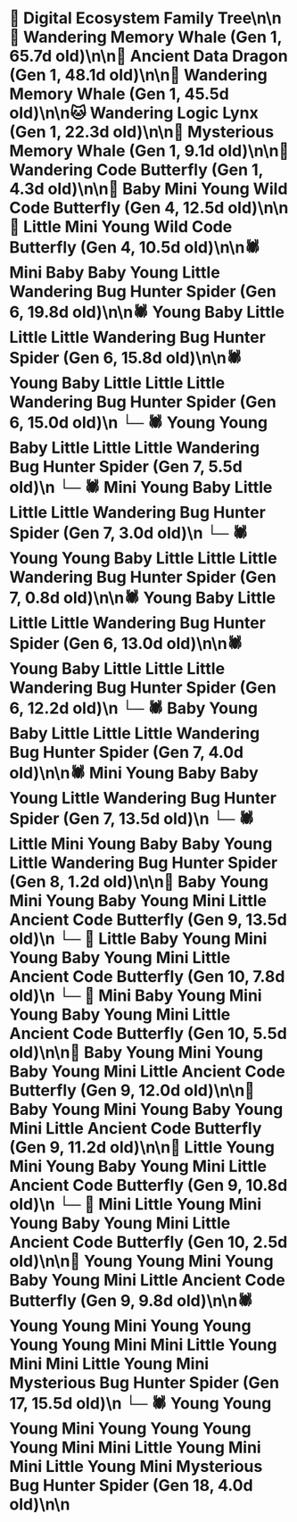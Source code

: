 # 🌳 Digital Ecosystem Family Tree\n\n🐋 Wandering Memory Whale (Gen 1, 65.7d old)\n\n🐉 Ancient Data Dragon (Gen 1, 48.1d old)\n\n🐋 Wandering Memory Whale (Gen 1, 45.5d old)\n\n🐱 Wandering Logic Lynx (Gen 1, 22.3d old)\n\n🐋 Mysterious Memory Whale (Gen 1, 9.1d old)\n\n🦋 Wandering Code Butterfly (Gen 1, 4.3d old)\n\n🦋 Baby Mini Young Wild Code Butterfly (Gen 4, 12.5d old)\n\n🦋 Little Mini Young Wild Code Butterfly (Gen 4, 10.5d old)\n\n🕷️ Mini Baby Baby Young Little Wandering Bug Hunter Spider (Gen 6, 19.8d old)\n\n🕷️ Young Baby Little Little Little Wandering Bug Hunter Spider (Gen 6, 15.8d old)\n\n🕷️ Young Baby Little Little Little Wandering Bug Hunter Spider (Gen 6, 15.0d old)\n  └─ 🕷️ Young Young Baby Little Little Little Wandering Bug Hunter Spider (Gen 7, 5.5d old)\n  └─ 🕷️ Mini Young Baby Little Little Little Wandering Bug Hunter Spider (Gen 7, 3.0d old)\n  └─ 🕷️ Young Young Baby Little Little Little Wandering Bug Hunter Spider (Gen 7, 0.8d old)\n\n🕷️ Young Baby Little Little Little Wandering Bug Hunter Spider (Gen 6, 13.0d old)\n\n🕷️ Young Baby Little Little Little Wandering Bug Hunter Spider (Gen 6, 12.2d old)\n  └─ 🕷️ Baby Young Baby Little Little Little Wandering Bug Hunter Spider (Gen 7, 4.0d old)\n\n🕷️ Mini Young Baby Baby Young Little Wandering Bug Hunter Spider (Gen 7, 13.5d old)\n  └─ 🕷️ Little Mini Young Baby Baby Young Little Wandering Bug Hunter Spider (Gen 8, 1.2d old)\n\n🦋 Baby Young Mini Young Baby Young Mini Little Ancient Code Butterfly (Gen 9, 13.5d old)\n  └─ 🦋 Little Baby Young Mini Young Baby Young Mini Little Ancient Code Butterfly (Gen 10, 7.8d old)\n  └─ 🦋 Mini Baby Young Mini Young Baby Young Mini Little Ancient Code Butterfly (Gen 10, 5.5d old)\n\n🦋 Baby Young Mini Young Baby Young Mini Little Ancient Code Butterfly (Gen 9, 12.0d old)\n\n🦋 Baby Young Mini Young Baby Young Mini Little Ancient Code Butterfly (Gen 9, 11.2d old)\n\n🦋 Little Young Mini Young Baby Young Mini Little Ancient Code Butterfly (Gen 9, 10.8d old)\n  └─ 🦋 Mini Little Young Mini Young Baby Young Mini Little Ancient Code Butterfly (Gen 10, 2.5d old)\n\n🦋 Young Young Mini Young Baby Young Mini Little Ancient Code Butterfly (Gen 9, 9.8d old)\n\n🕷️ Young Young Mini Young Young Young Young Mini Mini Little Young Mini Mini Little Young Mini Mysterious Bug Hunter Spider (Gen 17, 15.5d old)\n  └─ 🕷️ Young Young Young Mini Young Young Young Young Mini Mini Little Young Mini Mini Little Young Mini Mysterious Bug Hunter Spider (Gen 18, 4.0d old)\n\n